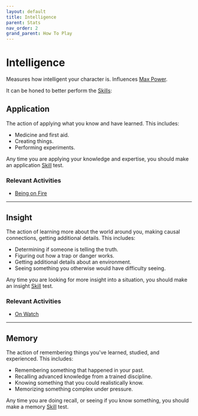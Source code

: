 ```yaml
---
layout: default
title: Intelligence
parent: Stats
nav_order: 2
grand_parent: How To Play
---
```

# Intelligence

Measures how intelligent your character is. Influences [Max Power](Stats#Max%20Power).

It can be honed to better perform the [Skills](Skills):
## Application
The action of applying what you know and have learned. This includes:
* Medicine and first aid.
* Creating things.
* Performing experiments.

Any time you are applying your knowledge and expertise, you should make an application [Skill](Skills) test.

### Relevant Activities
* [Being on Fire](Injury#Being%20on%20Fire)

---
## Insight
The action of learning more about the world around you, making causal connections, getting additional details. This includes:
* Determining if someone is telling the truth.
* Figuring out how a trap or danger works.
* Getting additional details about an environment.
* Seeing something you otherwise would have difficulty seeing.

Any time you are looking for more insight into a situation, you should make an insight [Skill](Skills) test.

### Relevant Activities
* [On Watch](Activities#On%20Watch)

---
## Memory
The action of remembering things you've learned, studied, and experienced. This includes:
* Remembering something that happened in your past.
* Recalling advanced knowledge from a trained discipline.
* Knowing something that you could realistically know.
* Memorizing something complex under pressure.

Any time you are doing recall, or seeing if you know something, you should make a memory [Skill](Skills) test.
